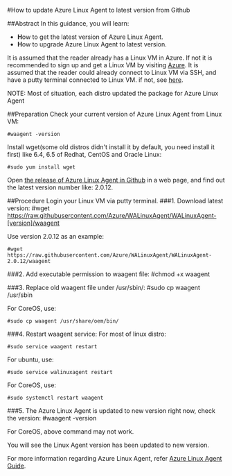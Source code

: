 <properties
	pageTitle="How to update Azure Linux Agent "
	description="Learn how to update Azure Linux Agent from Github for your Linux VM in Azure."
	services="virtual-machines"
	documentationCenter=""
	authors="SuperScottz"
	manager="timlt"
	editor=""/>

<tags
	ms.service="virtual-machines"
	ms.workload="infrastructure-services"
	ms.tgt_pltfrm="vm-linux"
	ms.devlang="na"
	ms.topic="article"
	ms.date="3/23/2015"
	ms.author="mingzhan"/>


#How to update Azure Linux Agent to latest version from Github

##AbstractIn this guidance, you will learn:- **H**ow to get the latest version of Azure Linux Agent.- **H**ow to upgrade Azure Linux Agent to latest version.It is assumed that the reader already has a Linux VM in Azure. If not it is recommended to sign up and get a Linux VM by visiting [Azure](http://azure.microsoft.com).It is assumed that the reader could already connect to Linux VM via SSH, and have a putty terminal connected to Linux VM. if not, see [here](http://azure.microsoft.com/en-us/documentation/articles/virtual-machines-linux-how-to-log-on/).NOTE: Most of situation, each distro updated the package for Azure Linux Agent ##PreparationCheck your current version of Azure Linux Agent from Linux VM:    #waagent -versionInstall wget(some old distros didn't install it by default, you need install it first) like 6.4, 6.5 of Redhat, CentOS and Oracle Linux:    #sudo yum install wgetOpen [the release of Azure Linux Agent in Github](https://github.com/Azure/WALinuxAgent/releases) in a web page, and find out the latest version number like: 2.0.12.##ProcedureLogin your Linux VM via putty terminal.###1. Download latest version:    #wget https://raw.githubusercontent.com/Azure/WALinuxAgent/WALinuxAgent-[version]/waagent  Use version 2.0.12 as an example:    #wget https://raw.githubusercontent.com/Azure/WALinuxAgent/WALinuxAgent-2.0.12/waagent  ###2. Add executable permission to waagent file:    #chmod +x waagent###3. Replace old waagent file under /usr/sbin/:    #sudo cp waagent /usr/sbinFor CoreOS, use:    #sudo cp waagent /usr/share/oem/bin/ ###4. Restart waagent service:For most of linux distro:    #sudo service waagent restartFor ubuntu, use:    #sudo service walinuxagent restartFor CoreOS, use:    #sudo systemctl restart waagent ###5. The Azure Linux Agent is updated to new version right now, check the version:    #waagent -versionFor CoreOS, above command may not work.You will see the Linux Agent version has been updated to new version.For more information regarding Azure Linux Agent, refer [Azure Linux Agent Guide](http://azure.microsoft.com/en-us/documentation/articles/virtual-machines-linux-agent-user-guide/).